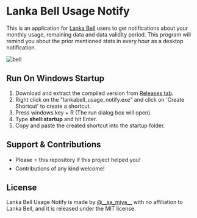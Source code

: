 # Lanka Bell Usage Notify 

This is an application for [Lanka Bell](https://www.lankabell.com) users to get notifications about your monthly usage, remaining data and data validity period. This program will remind you about the prior mentioned stats in every hour as a desktop notification.

![bell](https://user-images.githubusercontent.com/55880211/83920743-794b4680-a79a-11ea-96f8-688cc389b66a.gif)

## Run On Windows Startup

1. Download and extract the compiled version from [Releases tab](https://github.com/sameera-madushan/Lanka-Bell-Usage-Notify/releases).
2. Right click on the "lankabell_usage_notify.exe" and click on 'Create Shortcut' to create a shortcut.
3. Press windows key + R (The run dialog box will open). 
4. Type __shell:startup__ and hit Enter.
5. Copy and paste the created shortcut into the startup folder. 

## Support & Contributions
- Please ⭐️ this repository if this project helped you!
- Contributions of any kind welcome!

## License
Lanka Bell Usage Notify is made by [@_\_sa_miya__](https://twitter.com/__sa_miya__) with no affiliation to Lanka Bell, and it is released under the MIT license.
